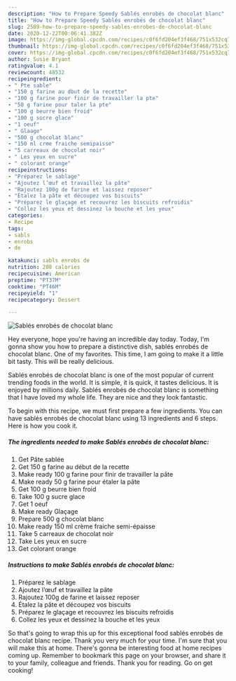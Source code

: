 ```yaml
---
description: "How to Prepare Speedy Sablés enrobés de chocolat blanc"
title: "How to Prepare Speedy Sablés enrobés de chocolat blanc"
slug: 2589-how-to-prepare-speedy-sables-enrobes-de-chocolat-blanc
date: 2020-12-22T00:06:41.382Z
image: https://img-global.cpcdn.com/recipes/c0f6fd204ef3f468/751x532cq70/sables-enrobes-de-chocolat-blanc-photo-principale-de-la-recette.jpg
thumbnail: https://img-global.cpcdn.com/recipes/c0f6fd204ef3f468/751x532cq70/sables-enrobes-de-chocolat-blanc-photo-principale-de-la-recette.jpg
cover: https://img-global.cpcdn.com/recipes/c0f6fd204ef3f468/751x532cq70/sables-enrobes-de-chocolat-blanc-photo-principale-de-la-recette.jpg
author: Susie Bryant
ratingvalue: 4.1
reviewcount: 48532
recipeingredient:
- " Pte sable"
- "150 g farine au dbut de la recette"
- "100 g farine pour finir de travailler la pte"
- "50 g farine pour taler la pte"
- "100 g beurre bien froid"
- "100 g sucre glace"
- "1 oeuf"
- " Glaage"
- "500 g chocolat blanc"
- "150 ml crme fraiche semipaisse"
- "5 carreaux de chocolat noir"
- " Les yeux en sucre"
- " colorant orange"
recipeinstructions:
- "Préparez le sablage"
- "Ajoutez l’œuf et travaillez la pâte"
- "Rajoutez 100g de farine et laissez reposer"
- "Étalez la pâte et découpez vos biscuits"
- "Préparez le glaçage et recouvrez les biscuits refroidis"
- "Collez les yeux et dessinez la bouche et les yeux"
categories:
- Recipe
tags:
- sabls
- enrobs
- de

katakunci: sabls enrobs de 
nutrition: 208 calories
recipecuisine: American
preptime: "PT37M"
cooktime: "PT46M"
recipeyield: "1"
recipecategory: Dessert

---
```



![Sablés enrobés de chocolat blanc](https://img-global.cpcdn.com/recipes/c0f6fd204ef3f468/751x532cq70/sables-enrobes-de-chocolat-blanc-photo-principale-de-la-recette.jpg)

Hey everyone, hope you're having an incredible day today. Today, I'm gonna show you how to prepare a distinctive dish, sablés enrobés de chocolat blanc. One of my favorites. This time, I am going to make it a little bit tasty. This will be really delicious.



Sablés enrobés de chocolat blanc is one of the most popular of current trending foods in the world. It is simple, it is quick, it tastes delicious. It is enjoyed by millions daily. Sablés enrobés de chocolat blanc is something that I have loved my whole life. They are nice and they look fantastic.


To begin with this recipe, we must first prepare a few ingredients. You can have sablés enrobés de chocolat blanc using 13 ingredients and 6 steps. Here is how you cook it.

<!--inarticleads1-->

##### The ingredients needed to make Sablés enrobés de chocolat blanc:

1. Get  Pâte sablée
1. Get 150 g farine au début de la recette
1. Make ready 100 g farine pour finir de travailler la pâte
1. Make ready 50 g farine pour étaler la pâte
1. Get 100 g beurre bien froid
1. Take 100 g sucre glace
1. Get 1 oeuf
1. Make ready  Glaçage
1. Prepare 500 g chocolat blanc
1. Make ready 150 ml crème fraiche semi-épaisse
1. Take 5 carreaux de chocolat noir
1. Take  Les yeux en sucre
1. Get  colorant orange




<!--inarticleads2-->

##### Instructions to make Sablés enrobés de chocolat blanc:

1. Préparez le sablage
1. Ajoutez l’œuf et travaillez la pâte
1. Rajoutez 100g de farine et laissez reposer
1. Étalez la pâte et découpez vos biscuits
1. Préparez le glaçage et recouvrez les biscuits refroidis
1. Collez les yeux et dessinez la bouche et les yeux




So that's going to wrap this up for this exceptional food sablés enrobés de chocolat blanc recipe. Thank you very much for your time. I'm sure that you will make this at home. There's gonna be interesting food at home recipes coming up. Remember to bookmark this page on your browser, and share it to your family, colleague and friends. Thank you for reading. Go on get cooking!
